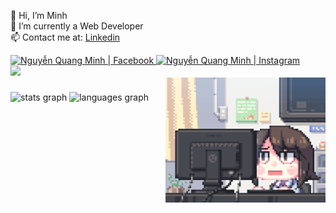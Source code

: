 👋 Hi, I’m Minh  
👀 I’m currently a Web Developer  
📫 Contact me at: [Linkedin](https://www.linkedin.com/in/minh-quang-3325b9209/)

<a href="https://www.facebook.com/hgck000/">
  <img width="40px" alt="Nguyễn Quang Minh | Facebook" src="https://i.pinimg.com/564x/7d/f2/cc/7df2cc2a2a2d14d93354abe29d435ae8.jpg"/>
</a>

<a href="https://www.instagram.com/toilaqminh/">
  <img width="40px" alt="Nguyễn Quang Minh | Instagram" src="https://i.pinimg.com/736x/4d/40/97/4d4097f3c479b8da74d988c322c797fa.jpg"/>
</a>
<br/>

<div align="left">
  <source srcset="https://github-readme-stats.vercel.app/api?username=hgck000&show_icons=true&theme=dark" media="(prefers-color-scheme: dark)">
  <source srcset="https://github-readme-stats.vercel.app/api?username=hgck000&show_icons=true" media="(prefers-color-scheme: light)">
  <img src="https://github-readme-stats.vercel.app/api?username=hgck000&show_icons=true" />
</div>

<img align="right" height="200" src="https://github.com/hgck000/hgck000/blob/main/coding.gif?raw=true"  />

###

<div align="left">
  <img src="https://github-readme-stats.vercel.app/api?username=hgck000&hide_title=false&hide_rank=false&show_icons=true&include_all_commits=true&count_private=true&disable_animations=false&theme=vue&locale=en&hide_border=false" height="250" alt="stats graph"  />
  <img src="https://github-readme-stats.vercel.app/api/top-langs?username=hgck000&locale=en&hide_title=false&layout=compact&card_width=320&langs_count=5&theme=vue&hide_border=false" height="250" alt="languages graph"  />
</div>

###

<div align="left">
</div>

